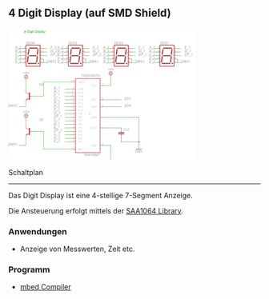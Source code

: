 ## 4 Digit Display (auf SMD Shield)

![](../images/actors/4digit.png)

Schaltplan

- - -

Das Digit Display ist eine 4-stellige 7-Segment Anzeige.

Die Ansteuerung erfolgt mittels der [SAA1064 Library](http://developer.mbed.org/teams/smdiotkitch/code/SAA1064/).

### Anwendungen 

*   Anzeige von Messwerten, Zeit etc.

### Programm

* [mbed Compiler](http://developer.mbed.org/teams/smdiotkitch/code/4DigitLED/) 

